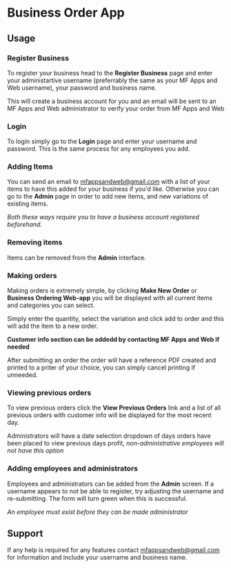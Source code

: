 # Business Order App

## Usage

### Register Business

To register your business head to the **Register Business** page and enter your administartive username (preferrably the same as your MF Apps and Web username), your password and business name.

This will create a business account for you and an email will be sent to an MF Apps and Web administrator to verify your order from MF Apps and Web

### Login

To login simply go to the **Login** page and enter your username and password. This is the same process for any employees you add.

### Adding Items

You can send an email to mfappsandweb@gmail.com with a list of your items to have this added for your business if you'd like. Otherwise you can go to the **Admin** page in order to add new items, and new variations of existing items.

*Both these ways require you to have a business account registered beforehand.*

### Removing items

Items can be removed from the **Admin** interface.

### Making orders

Making orders is extremely simple, by clicking **Make New Order** or **Business Ordering Web-app** you will be displayed with all current items and categories you can select.

Simply enter the quantity, select the variation and click add to order and this will add the item to a new order.

**Customer info section can be addedd by contacting MF Apps and Web if needed**

After submitting an order the order will have a reference PDF created and printed to a priter of your choice, you can simply cancel printing if unneeded.

### Viewing previous orders

To view previous orders click the **View Previous Orders** link and a list of all previous orders with customer info will be displayed for the most recent day.

Administrators will have a date selection dropdown of days orders have been placed to view previous days profit, *non-administrative employees will not have this option*

### Adding employees and administrators

Employees and administrators can be added from the **Admin** screen. If a username appears to not be able to register, try adjusting the username and re-submitting. The form will turn green when this is successful.

*An employee must exist before they can be made administrator*

## Support

If any help is required for any features contact mfappsandweb@gmail.com for information and include your username and business name.